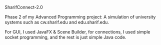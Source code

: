 SharifConnect-2.0

Phase 2 of my Advanced Programming project: A simulation of university systems such as cw.sharif.edu and edu.sharif.edu.

For GUI, I used JavaFX & Scene Builder, for connections, I used simple socket programming, and the rest is just simple Java code.
